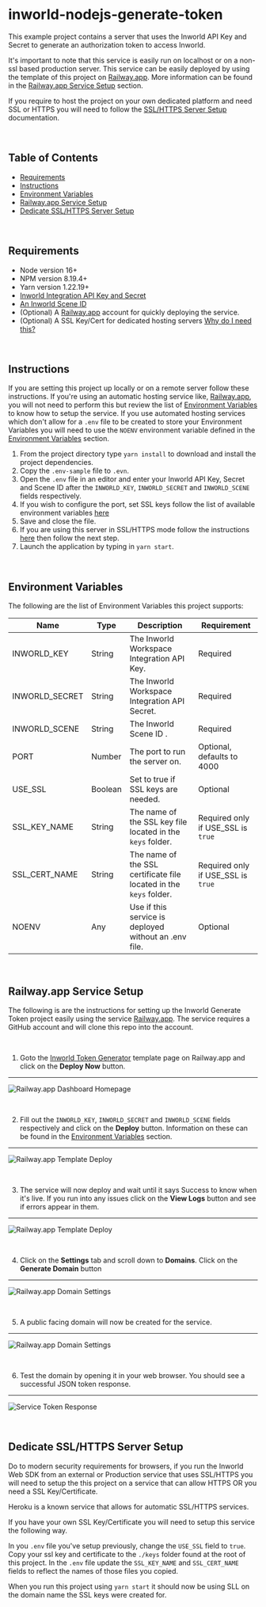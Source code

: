 # inworld-nodejs-generate-token

This example project contains a server that uses the Inworld API Key and Secret to generate an authorization token to access Inworld.

It's important to note that this service is easily run on localhost or on a non-ssl based production server. This service can be easily deployed by using the template of this project on [Railway.app](https://railway.app). More information can be found in the [Railway.app Service Setup](#railway-setup) section.

If you require to host the project on your own dedicated platform and need SSL or HTTPS you will need to follow the [SSL/HTTPS Server Setup](#server-setup) documentation.

<br>

## Table of Contents

- [Requirements](#requirements)
- [Instructions](#instructions)
- [Environment Variables](#env)
- [Railway.app Service Setup](#railway-setup)
- [Dedicate SSL/HTTPS Server Setup](#server-setup)

<br>

## Requirements <a id="requirements" name="requirements"></a>

- Node version 16+
- NPM version 8.19.4+
- Yarn version 1.22.19+
- [Inworld Integration API Key and Secret](https://studio.inworld.ai/)
- [An Inworld Scene ID](https://studio.inworld.ai/)
- (Optional) A [Railway.app](https://railway.app) account for quickly deploying the service.
- (Optional) A SSL Key/Cert for dedicated hosting servers [Why do I need this?](#server-setup)

<br>

## Instructions <a id="instructions" name="instructions"></a>

If you are setting this project up locally or on a remote server follow these instructions. If you're using an automatic hosting service like, [Railway.app](https://railway.app), you will not need to perform this but review the list of [Environment Variables](#env) to know how to setup the service. If you use automated hosting services which don't allow for a `.env` file to be created to store your Environment Variables you will need to use the `NOENV` environment variable defined in the [Environment Variables](#env) section.

1. From the project directory type `yarn install` to download and install the project dependencies.
1. Copy the `.env-sample` file to `.evn`.
1. Open the `.env` file in an editor and enter your Inworld API Key, Secret and Scene ID after the `INWORLD_KEY`, `INWORLD_SECRET` and `INWORLD_SCENE` fields respectively.
1. If you wish to configure the port, set SSL keys follow the list of available environment variables [here](#env)
1. Save and close the file.
1. If you are using this server in SSL/HTTPS mode follow the instructions [here](#server-setup) then follow the next step.
1. Launch the application by typing in `yarn start`.

<br>

## Environment Variables <a id="env" name="env"></a>

The following are the list of Environment Variables this project supports:

| Name           | Type    | Description                                                        | Requirement                        |
| -------------- | ------- | ------------------------------------------------------------------ | ---------------------------------- |
| INWORLD_KEY    | String  | The Inworld Workspace Integration API Key.                         | Required                           |
| INWORLD_SECRET | String  | The Inworld Workspace Integration API Secret.                      | Required                           |
| INWORLD_SCENE  | String  | The Inworld Scene ID .                                             | Required                           |
| PORT           | Number  | The port to run the server on.                                     | Optional, defaults to 4000         |
| USE_SSL        | Boolean | Set to true if SSL keys are needed.                                | Optional                           |
| SSL_KEY_NAME   | String  | The name of the SSL key file located in the `keys` folder.         | Required only if USE_SSL is `true` |
| SSL_CERT_NAME  | String  | The name of the SSL certificate file located in the `keys` folder. | Required only if USE_SSL is `true` |
| NOENV          | Any     | Use if this service is deployed without an .env file.              | Optional                           |

<br>

## Railway.app Service Setup <a id="railway-setup" name="railway-setup"></a>

The following is are the instructions for setting up the Inworld Generate Token project easily using the service [Railway.app](https://railway.app/). The service requires a GitHub account and will clone this repo into the account.

<br>

1. Goto the [Inworld Token Generator](https://railway.app/template/FIgbO1?referralCode=kc8zVG) template page on Railway.app and click on the **Deploy Now** button.

---

![Railway.app Dashboard Homepage](/imgs/img-1-a.png 'Railway.app Dashboard Homepage')

<br>

2. Fill out the `INWORLD_KEY`, `INWORLD_SECRET` and `INWORLD_SCENE` fields respectively and click on the **Deploy** button. Information on these can be found in the [Environment Variables](#env) section.

---

![Railway.app Template Deploy](/imgs/img-1-b.png 'Railway.app Template Deploy')

<br>

3. The service will now deploy and wait until it says Success to know when it's live. If you run into any issues click on the **View Logs** button and see if errors appear in them.

---

![Railway.app Template Deploy](/imgs/img-1-c.png 'Railway.app Template Deploy')

<br>

4. Click on the **Settings** tab and scroll down to **Domains**. Click on the **Generate Domain** button

---

![Railway.app Domain Settings](/imgs/img-1-d.png 'Railway.app Domain Settings')

<br>

5. A public facing domain will now be created for the service.

---

![Railway.app Domain Settings](/imgs/img-1-e.png 'Railway.app Domain Settings')

<br>

6. Test the domain by opening it in your web browser. You should see a successful JSON token response.

---

![Service Token Response](/imgs/img-1-f.png 'Service Token Response')

<br>

## Dedicate SSL/HTTPS Server Setup <a id="server-setup" name="server-setup"></a>

Do to modern security requirements for browsers, if you run the Inworld Web SDK from an external or Production service that uses SSL/HTTPS you will need to setup the this project on a service that can allow HTTPS OR you need a SSL Key/Certificate.

Heroku is a known service that allows for automatic SSL/HTTPS services.

If you have your own SSL Key/Certificate you will need to setup this service the following way.

In you `.env` file you've setup previously, change the `USE_SSL` field to `true`. Copy your ssl key and certificate to the `./keys` folder found at the root of this project. In the `.env` file update the `SSL_KEY_NAME` and `SSL_CERT_NAME` fields to reflect the names of those files you copied.

When you run this project using `yarn start` it should now be using SLL on the domain name the SSL keys were created for.

<br>
